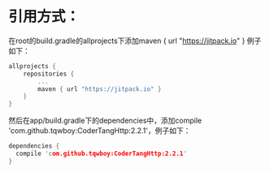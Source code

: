 引用方式：
===

在root的build.gradle的allprojects下添加maven { url "https://jitpack.io" }
例子如下：
```c
allprojects {
	repositories {
		...
		maven { url "https://jitpack.io" }
	}
}
```

然后在app/build.gradle下的dependencies中，添加compile 'com.github.tqwboy:CoderTangHttp:2.2.1'，例子如下：
```c
dependencies {
  compile 'com.github.tqwboy:CoderTangHttp:2.2.1'
}
```
